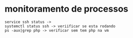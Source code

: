 # monitoramento de processos
```
service ssh status ->
systemctl status ssh -> veriificar se esta rodando
ps -aux|grep php -> verificar sem tem php na vm
```

